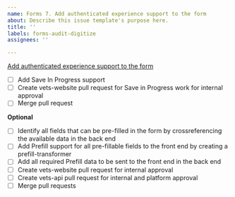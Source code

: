 ```yaml
---
name: Forms 7. Add authenticated experience support to the form
about: Describe this issue template's purpose here.
title: ''
labels: forms-audit-digitize
assignees: ''

---
```


[Add authenticated experience support to the form](https://vfs.atlassian.net/wiki/spaces/VFT/pages/2492334104/Form+digitization+development+guide#Step-7-(collaborative)%3A-Add-authenticated-experience-support-to-the-form)

- [ ] Add Save In Progress support
- [ ] Create vets-website pull request for Save in Progress work for internal approval
- [ ] Merge pull request

**Optional**
- [ ] Identify all fields that can be pre-filled in the form by crossreferencing the available data in the back end
- [ ] Add Prefill support for all pre-fillable fields to the front end by creating a prefill-transformer
- [ ] Add all required Prefill data to be sent to the front end in the back end
- [ ] Create vets-website pull request for internal approval
- [ ] Create vets-api pull request for internal and platform approval
- [ ] Merge pull requests
